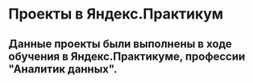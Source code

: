 # Проекты в Яндекс.Практикум
## Данные проекты были выполнены в ходе обучения в Яндекс.Практикуме, профессии "Аналитик данных".
